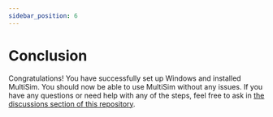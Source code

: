 ```yaml
---
sidebar_position: 6
--- 
```


# Conclusion

Congratulations! You have successfully set up Windows and installed MultiSim. You should now be able to use MultiSim without any issues. If you have any questions or need help with any of the steps, feel free to ask in [the discussions section of this repository](https://github.com/Marcus5408/MultiSim-Guide/discussions).
